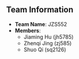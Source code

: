 ## Team Information
- **Team Name**: JZS552
- **Members**:
  - Jiaming Hu (jh5785)
  - Zhenqi Jing (zj585)
  - Shuo Qi (sq2126)
